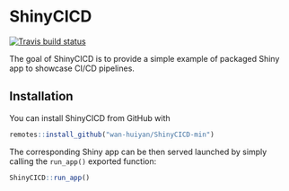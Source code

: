 
# ShinyCICD

<!-- badges: start -->
[![Travis build status](https://travis-ci.com/wan-huiyan/ShinyCICD-min.svg?branch=master)](https://travis-ci.com/wan-huiyan/ShinyCICD-min)
<!-- badges: end -->

The goal of ShinyCICD is to provide a simple example of packaged Shiny app to showcase CI/CD pipelines.

## Installation

You can install ShinyCICD from GitHub with

``` r
remotes::install_github("wan-huiyan/ShinyCICD-min")
```

The corresponding Shiny app can be then served launched by simply calling the `run_app()` exported function:

``` r
ShinyCICD::run_app()
```
